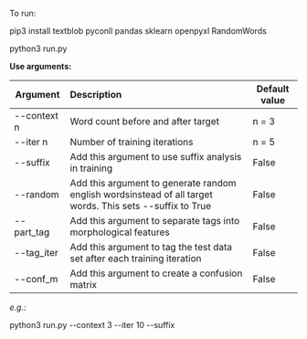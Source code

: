 To run:


pip3 install textblob pyconll pandas sklearn openpyxl RandomWords

python3 run.py


**Use arguments:**


| Argument | Description | Default value  |
| ------------- | :------------- | ----- |
| --context n | Word count before and after target | n = 3 |
| --iter n | Number of training iterations | n = 5 |
| --suffix | Add this argument to use suffix analysis in training | False |
| --random | Add this argument to generate random english wordsinstead of all target words. This sets --suffix to True | False |
| --part_tag | Add this argument to separate tags into morphological features | False |
| --tag_iter | Add this argument to tag the test data set after each training iteration | False |
| --conf_m | Add this argument to create a confusion matrix | False |

*e.g.:*

python3 run.py --context 3 --iter 10 --suffix
